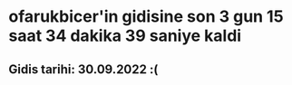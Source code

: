 # ofarukbicer'in gidisine son 3 gun 15 saat 34 dakika 39 saniye kaldi

## Gidis tarihi: 30.09.2022 :(